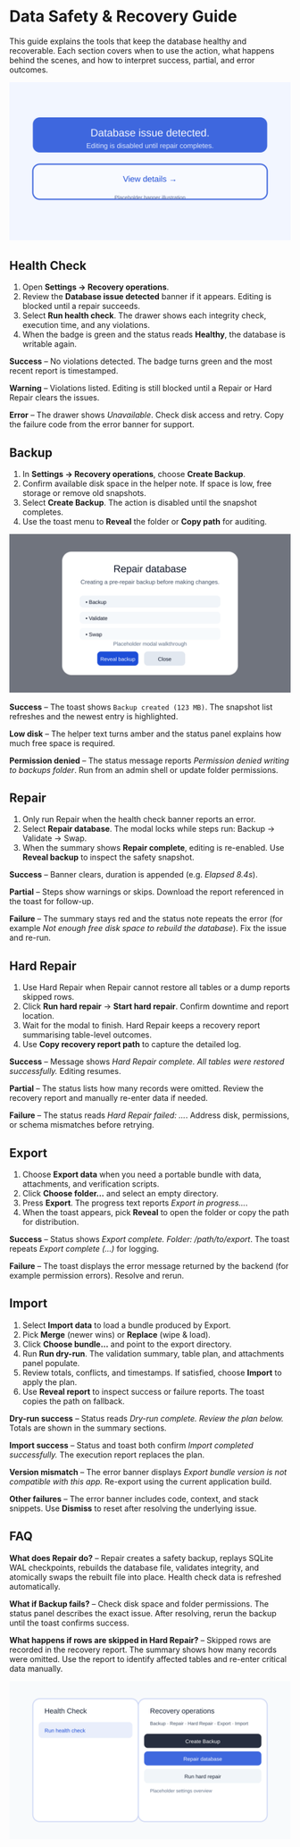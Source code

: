 # Data Safety & Recovery Guide

This guide explains the tools that keep the database healthy and recoverable. Each section covers when to use the action, what happens behind the scenes, and how to interpret success, partial, and error outcomes.

![Database health banner](./img/health-banner.svg)

## Health Check

1. Open **Settings → Recovery operations**.
2. Review the **Database issue detected** banner if it appears. Editing is blocked until a repair succeeds.
3. Select **Run health check**. The drawer shows each integrity check, execution time, and any violations.
4. When the badge is green and the status reads **Healthy**, the database is writable again.

**Success** – No violations detected. The badge turns green and the most recent report is timestamped.

**Warning** – Violations listed. Editing is still blocked until a Repair or Hard Repair clears the issues.

**Error** – The drawer shows *Unavailable*. Check disk access and retry. Copy the failure code from the error banner for support.

## Backup

1. In **Settings → Recovery operations**, choose **Create Backup**.
2. Confirm available disk space in the helper note. If space is low, free storage or remove old snapshots.
3. Select **Create Backup**. The action is disabled until the snapshot completes.
4. Use the toast menu to **Reveal** the folder or **Copy path** for auditing.

![Repair modal walkthrough](./img/repair-modal.svg)

**Success** – The toast shows `Backup created (123 MB)`. The snapshot list refreshes and the newest entry is highlighted.

**Low disk** – The helper text turns amber and the status panel explains how much free space is required.

**Permission denied** – The status message reports *Permission denied writing to backups folder*. Run from an admin shell or update folder permissions.

## Repair

1. Only run Repair when the health check banner reports an error.
2. Select **Repair database**. The modal locks while steps run: Backup → Validate → Swap.
3. When the summary shows **Repair complete**, editing is re-enabled. Use **Reveal backup** to inspect the safety snapshot.

**Success** – Banner clears, duration is appended (e.g. *Elapsed 8.4s*).

**Partial** – Steps show warnings or skips. Download the report referenced in the toast for follow-up.

**Failure** – The summary stays red and the status note repeats the error (for example *Not enough free disk space to rebuild the database*). Fix the issue and re-run.

## Hard Repair

1. Use Hard Repair when Repair cannot restore all tables or a dump reports skipped rows.
2. Click **Run hard repair** → **Start hard repair**. Confirm downtime and report location.
3. Wait for the modal to finish. Hard Repair keeps a recovery report summarising table-level outcomes.
4. Use **Copy recovery report path** to capture the detailed log.

**Success** – Message shows *Hard Repair complete. All tables were restored successfully.* Editing resumes.

**Partial** – The status lists how many records were omitted. Review the recovery report and manually re-enter data if needed.

**Failure** – The status reads *Hard Repair failed: …*. Address disk, permissions, or schema mismatches before retrying.

## Export

1. Choose **Export data** when you need a portable bundle with data, attachments, and verification scripts.
2. Click **Choose folder…** and select an empty directory.
3. Press **Export**. The progress text reports *Export in progress…*.
4. When the toast appears, pick **Reveal** to open the folder or copy the path for distribution.

**Success** – Status shows *Export complete. Folder: /path/to/export*. The toast repeats *Export complete (…)* for logging.

**Failure** – The toast displays the error message returned by the backend (for example permission errors). Resolve and rerun.

## Import

1. Select **Import data** to load a bundle produced by Export.
2. Pick **Merge** (newer wins) or **Replace** (wipe & load).
3. Click **Choose bundle…** and point to the export directory.
4. Run **Run dry-run**. The validation summary, table plan, and attachments panel populate.
5. Review totals, conflicts, and timestamps. If satisfied, choose **Import** to apply the plan.
6. Use **Reveal report** to inspect success or failure reports. The toast copies the path on fallback.

**Dry-run success** – Status reads *Dry-run complete. Review the plan below.* Totals are shown in the summary sections.

**Import success** – Status and toast both confirm *Import completed successfully.* The execution report replaces the plan.

**Version mismatch** – The error banner displays *Export bundle version is not compatible with this app.* Re-export using the current application build.

**Other failures** – The error banner includes code, context, and stack snippets. Use **Dismiss** to reset after resolving the underlying issue.

## FAQ

**What does Repair do?** – Repair creates a safety backup, replays SQLite WAL checkpoints, rebuilds the database file, validates integrity, and atomically swaps the rebuilt file into place. Health check data is refreshed automatically.

**What if Backup fails?** – Check disk space and folder permissions. The status panel describes the exact issue. After resolving, rerun the backup until the toast confirms success.

**What happens if rows are skipped in Hard Repair?** – Skipped rows are recorded in the recovery report. The summary shows how many records were omitted. Use the report to identify affected tables and re-enter critical data manually.

![Recovery settings overview](./img/settings-panel.svg)
